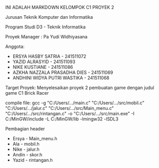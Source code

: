 INI ADALAH MARKDOWN KELOMPOK C1 PROYEK 2

Jurusan Teknik Komputer dan Informatika

Program Studi D3 - Teknik Informatika

Proyek Manager : Pa Yudi Widhiyasana

Anggota:
- ERSYA HASBY SATRIA          - 241511072
- YAZID ALRASYID              - 241511093
- NIKE KUSTIANE               - 241511086
- AZKHA NAZZALA PRASADHA DIES - 241511069
- ANDHINI WIDYA PUTRI WASTIKA - 241511068

Target Proyek:
Menyelesaikan proyek 2 pembuatan game dengan judul game C1 Brick Racer

compile file:
gcc -g "C:/Users/.../main.c" "C:/Users/.../src/mobil.c" "C:/Users/.../jalur.c" "C:/Users/.../src/Main_menu.c" "C:/Users/.../src/rintangan.c" -o "C:/Users/.../src/main.exe" -I C:/MinGW/include -L C:/MinGW/lib -lmingw32 -lSDL3

Pembagian header
- Ersya - Main_menu.h
- Ala - mobil.h
- Nike - jalur.h
- Andin - skor.h
- Yazid - rintangan.h
